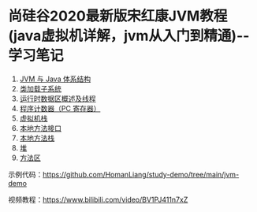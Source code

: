 # 尚硅谷2020最新版宋红康JVM教程(java虚拟机详解，jvm从入门到精通)--学习笔记

1. [JVM 与 Java 体系结构](https://github.com/HomanLiang/study-demo/blob/main/jvm-demo/document/chapter1_1.md)
2. [类加载子系统](https://github.com/HomanLiang/study-demo/blob/main/jvm-demo/document/chapter1_2.md)
3. [运行时数据区概述及线程](https://github.com/HomanLiang/study-demo/blob/main/jvm-demo/document/chapter1_3.md)
4. [程序计数器（PC 寄存器）](https://github.com/HomanLiang/study-demo/blob/main/jvm-demo/document/chapter1_4.md)
5. [虚拟机栈](https://github.com/HomanLiang/study-demo/blob/main/jvm-demo/document/chapter1_5.md)
6. [本地方法接口](https://github.com/HomanLiang/study-demo/blob/main/jvm-demo/document/chapter1_6.md)
7. [本地方法栈](https://github.com/HomanLiang/study-demo/blob/main/jvm-demo/document/chapter1_7.md)
8. [堆](https://github.com/HomanLiang/study-demo/blob/main/jvm-demo/document/chapter1_8.md)
9. [方法区](https://github.com/HomanLiang/study-demo/blob/main/jvm-demo/document/chapter1_9.md)









示例代码：https://github.com/HomanLiang/study-demo/tree/main/jvm-demo

视频教程：https://www.bilibili.com/video/BV1PJ411n7xZ